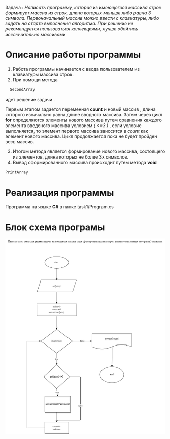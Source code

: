 Задача :
*Написать программу, которая из имеющегося массива строк формирует массив из строк, длина которых меньше либо равна 3 символа. Первоначальный массив можно ввести с клавиатуры, либо задать на старте выполнения алгоритма. При решение не рекомендуется пользоваться коллекциями, лучше обойтись исключительно массивами*
# Описание работы программы
1. Работа  программы начинается с ввода  пользователем из клавиатуры массива строк.  
2. При помощи метода  
``` sh
  SecondArray
```
идет решение задачи .

Первым этапом задается   переменная   **count**
 и новый массив , длина которого изначально равна длине вводного массива.
 Затем  через цикл  **for**
определяются  элементы  нового  массива  путем  сравнения каждого элемента введеного массива  условием *( <=3 )* , если условие выполняется, то  элемент первого массива заносится в   *count*   как  элемент  нового массива. Цикл продолжается пока не будет пройден весь массив.

3. Итогом метода является формирование нового массива, состоящего из элементов, длина которых не более 3х символов.
4. Вывод сформированного массива происходит путем  метода **void**
``` sh
PrintArray
```

# Реализация программы 
Программа на языке  **C#**  в папке task1/Program.cs

# Блок схема програмы
   ![блок-схема ](diagram.png)